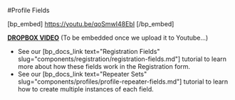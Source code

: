 #Profile Fields

[bp_embed] https://youtu.be/qoSmwI48EbI [/bp_embed]

[**DROPBOX VIDEO**](https://www.dropbox.com/s/1fpvlqm3ihju9ys/buddyboss-platform-profile-fields.mp4?raw=1)
(To be embedded once we upload it to Youtube...)

* See our [bp_docs_link text="Registration Fields" slug="components/registration/registration-fields.md"] tutorial to learn more about how these fields work in the Registration form.
* See our [bp_docs_link text="Repeater Sets" slug="components/profiles/profile-repeater-fields.md"] tutorial to learn how to create multiple instances of each field.